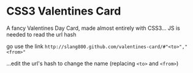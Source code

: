 CSS3 Valentines Card
=================
A fancy Valentines Day Card, made almost entirely with CSS3... JS is needed to read the url hash

go use the link `http://slang800.github.com/valentines-card/#"<to>","<from>"`

...edit the url's hash to change the name (replacing `<to>` and `<from>`)